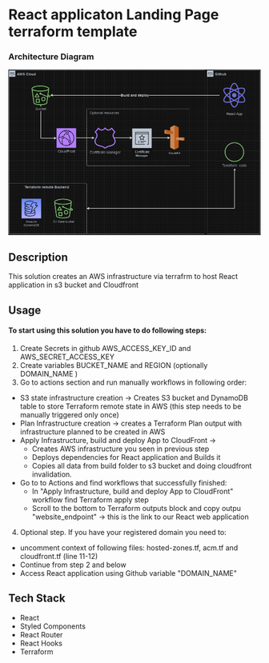 # React applicaton Landing Page terraform template

### Architecture Diagram
<img src="./media/react_app_infra.png" alt="Infrastructure map"/>

## Description
This solution creates an AWS infrastructure via terrafrm to host React application in s3 bucket and Cloudfront

## Usage
#### To start using this solution you have to do following steps:
1.  Create Secrets in github AWS_ACCESS_KEY_ID and AWS_SECRET_ACCESS_KEY
2.  Create variables BUCKET_NAME and REGION (optionally DOMAIN_NAME )
3.  Go to actions section and run manually workflows in following order:
   * S3 state infrastructure creation -> Creates S3 bucket and DynamoDB table to store Terraform remote state in AWS (this step needs to be manually triggered only once)
   * Plan Infrastructure creation -> creates a Terraform Plan output with infrastructure planned to be created in AWS
   * Apply Infrastructure, build and deploy App to CloudFront ->
     - Creates AWS infrastructure you seen in previous step
     - Deploys dependencies for React application and Builds it
     - Copies all data from build folder to s3 bucket and doing cloudfront invalidation.
   * Go to to Actions and find workflows that successfully finished:
     - In "Apply Infrastructure, build and deploy App to CloudFront" workflow find Terraform apply step
     - Scroll to the bottom to Terraform outputs block and copy outpu "website_endpoint" -> this is the link to our React web application
 4. Optional step. If you have your registered domain you need to:
   * uncomment context of following files: hosted-zones.tf, acm.tf and cloudfront.tf (line 11-12)
   * Continue from step 2 and below
   * Access React application using Github variable "DOMAIN_NAME"

## Tech Stack
* React
* Styled Components
* React Router
* React Hooks
* Terraform
